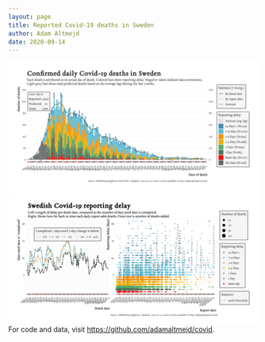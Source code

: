 ```yaml
---
layout: page
title: Reported Covid-19 deaths in Sweden
author: Adam Altmejd
date: 2020-09-14
---
```


![Graph of Swedish Covid-19 deaths with reporting delay.](deaths_lag_sweden_2020-09-14.png "Swedish Covid-19 deaths.")
![Graph of Swedish Covid-19 reporting delay in daily deaths.](lag_trend_sweden_2020-09-14.png "Trend in Swedish Covid-19 mortality reporting delay.")
For code and data, visit <https://github.com/adamaltmejd/covid>.
